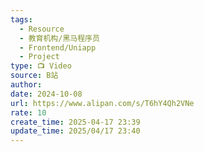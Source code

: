 ```yaml
---
tags:
  - Resource
  - 教育机构/黑马程序员
  - Frontend/Uniapp
  - Project
type: 📺 Video
source: B站
author: 
date: 2024-10-08
url: https://www.alipan.com/s/T6hY4Qh2VNe
rate: 10
create_time: 2025-04-17 23:39
update_time: 2025/04/17 23:40
---
```

